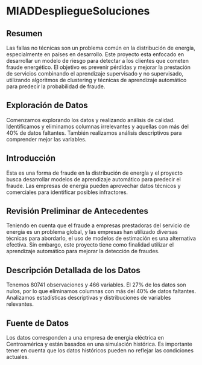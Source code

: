 # MIADDespliegueSoluciones

## Resumen
Las fallas no técnicas son un problema común en la distribución de energía, especialmente en países en desarrollo. Este proyecto esta enfocado en desarrollar un modelo de riesgo para detectar a los clientes que cometen fraude energético. El objetivo es prevenir pérdidas y mejorar la prestación de servicios combinando el aprendizaje supervisado y no supervisado, utilizando algoritmos de clustering y técnicas de aprendizaje automático para predecir la probabilidad de fraude.

## Exploración de Datos
Comenzamos explorando los datos y realizando análisis de calidad. Identificamos y eliminamos columnas irrelevantes y aquellas con más del 40% de datos faltantes. También realizamos análisis descriptivos para comprender mejor las variables.

## Introducción
Esta es una forma de fraude en la distribución de energía y el proyecto busca desarrollar modelos de aprendizaje automático para predecir el fraude. Las empresas de energía pueden aprovechar datos técnicos y comerciales para identificar posibles infractores.

## Revisión Preliminar de Antecedentes
Teniendo en cuenta que el fraude a empresas prestadoras del servicio de energía es un problema global, y las empresas han utilizado diversas técnicas para abordarlo, el uso de modelos de estimación es una alternativa efectiva. Sin embargo, este proyecto tiene como finalidad utilizar el aprendizaje automático para mejorar la detección de fraudes.

## Descripción Detallada de los Datos
Tenemos 80741 observaciones y 466 variables. El 27% de los datos son nulos, por lo que eliminamos columnas con más del 40% de datos faltantes. Analizamos estadísticas descriptivas y distribuciones de variables relevantes.

## Fuente de Datos
Los datos corresponden a una empresa de energía eléctrica en Centroamérica y están basados en una simulación histórica. Es importante tener en cuenta que los datos históricos pueden no reflejar las condiciones actuales.